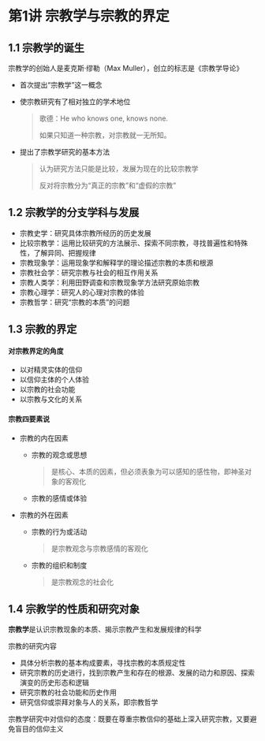 # 第1讲 宗教学与宗教的界定

## 1.1 宗教学的诞生

宗教学的创始人是麦克斯·缪勒（Max Muller），创立的标志是《宗教学导论》

* 首次提出“宗教学”这一概念

* 使宗教研究有了相对独立的学术地位

  > 歌德：He who knows one, knows none.
  >
  > 如果只知道一种宗教，对宗教就一无所知。

* 提出了宗教学研究的基本方法

  > 认为研究方法只能是比较，发展为现在的比较宗教学
  >
  > 反对将宗教分为“真正的宗教”和“虚假的宗教”

## 1.2 宗教学的分支学科与发展

* 宗教史学：研究具体宗教所经历的历史发展
* 比较宗教学：运用比较研究的方法展示、探索不同宗教，寻找普遍性和特殊性，了解异同、把握规律
* 宗教现象学：运用现象学和解释学的理论描述宗教的本质和根源
* 宗教社会学：研究宗教与社会的相互作用关系
* 宗教人类学：利用田野调查和宗教现象学方法研究原始宗教
* 宗教心理学：研究人的心理对宗教的体验
* 宗教哲学：研究“宗教的本质”的问题

## 1.3 宗教的界定

#### 对宗教界定的角度

* 以对精灵实体的信仰
* 以信仰主体的个人体验
* 以宗教的社会功能
* 以宗教与文化的关系

#### 宗教四要素说

* 宗教的内在因素

  * 宗教的观念或思想

    > 是核心、本质的因素，但必须表象为可以感知的感性物，即神圣对象的客观化

  * 宗教的感情或体验

* 宗教的外在因素

  * 宗教的行为或活动

    > 是宗教观念与宗教感情的客观化

  * 宗教的组织和制度

    > 是宗教观念的社会化

## 1.4 宗教学的性质和研究对象

**宗教学**是认识宗教现象的本质、揭示宗教产生和发展规律的科学

宗教的研究内容

* 具体分析宗教的基本构成要素，寻找宗教的本质规定性
* 研究宗教的历史进行，找到宗教产生和存在的根源、发展的动力和原因、探索演变的历史形态和逻辑
* 研究宗教的社会功能和历史作用
* 研究信仰或崇拜对象与人的关系，即宗教哲学

宗教学研究中对信仰的态度：既要在尊重宗教信仰的基础上深入研究宗教，又要避免盲目的信仰主义